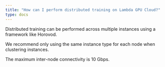 ```yaml
---
title: "How can I perform distributed training on Lambda GPU Cloud?"
type: docs
---
```


Distributed training can be performed across multiple instances using a
framework like Horovod.

We recommend only using the same instance type for each node when clustering
instances.

The maximum inter-node connectivity is 10 Gbps.
